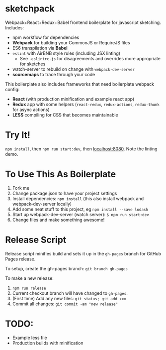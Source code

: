 # sketchpack
Webpack+React+Redux+Babel frontend boilerplate for javascript sketching.  Includes:

- npm workflow for dependencies
- **Webpack** for building your CommonJS or RequireJS files
- ES6 transpilation via **Babel**
- `eslint` with AirBNB style rules (including JSX linting)
  - See `.eslintrc.js` for disagreements and overrides more appropriate for sketches
- watch-server to rebuild on change with `webpack-dev-server`
- **sourcemaps** to trace through your code

This boilerplate also includes frameworks that need boilerplate webpack config:
- **React** (with production minification and example react app)
- **Redux** app with some helpers (`react-redux`, `redux-actions`, `redux-thunk` for async actions)
- **LESS** compiling for CSS that becomes maintainable


# Try It!
`npm install`, then `npm run start:dev`, then [localhost:8080](http://localhost:8080).
Note the linting demo.


# To Use This As Boilerplate
1. Fork me
1. Change package.json to have your project settings
1. Install dependencies: `npm install` (this also install webpack and webpack-dev-server locally)
1. Add some neat stuff to this project, eg `npm install --save lodash`
1. Start up webpack-dev-server (watch server): `$ npm run start:dev`
1. Change files and make something awesome!


# Release Script
Release script minifies build and sets it up in the `gh-pages` branch for GitHub Pages release.

To setup, create the gh-pages branch: `git branch gh-pages`

To make a new release:
1. `npm run release`
2. Current checkout branch will have changed to `gh-pages`.
3. (First time) Add any new files: `git status; git add xxx`
4. Commit all changes: `git commit -am "new release"`


# TODO:
- Example less file
- Production builds with minification
